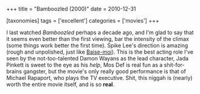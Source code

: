 +++
title = "Bamboozled (2000)"
date = 2010-12-31

[taxonomies]
tags = ['excellent']
categories = ['movies']
+++

I last watched *Bamboozled* perhaps a decade ago, and I'm glad to say
that it seems even better than the first viewing, bar the intensity of
the climax (some things work better the first time). Spike Lee's
direction is amazing (rough and unpolished, just like [Baise-moi]). This
is the best acting role I've seen by the not-too-talented Damon Wayans
as the lead character, Jada Pinkett is sweet to the eye as his *help*,
Mos Def is real fun as a shit-for-brains gangster, but the movie's only
really good performance is that of Michael Rapaport, who plays the TV
executive. Shit, this niggah is (nearly) worth the entire movie itself,
and is so **real**.

  [Baise-moi]: @/baise-moi-2000.md
